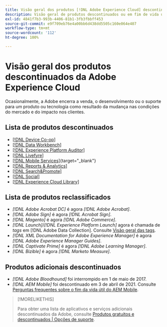 ```yaml
---
title: Visão geral dos produtos [!DNL Adobe Experience Cloud] descontinuados
description: Visão geral de produtos descontinuados ou em fim de vida útil para  [!DNL Adobe Experience Cloud]  e  [!DNL Adobe Experience Platform]
exl-id: 4841f7b3-993b-4406-81b1-3fb3fbbff453
source-git-commit: e9f709eb76e4a00bb6d438dd5505c160e064e407
workflow-type: tm+mt
source-wordcount: '112'
ht-degree: 100%

---
```


# Visão geral dos produtos descontinuados da Adobe Experience Cloud

Ocasionalmente, a Adobe encerra a venda, o desenvolvimento ou o suporte para um produto ou tecnologia como resultado da mudança nas condições do mercado e do impacto nos clientes.

## Lista de produtos descontinuados

* [[!DNL Device Co-op]](device-co-op.md)
* [[!DNL Data Workbench]](data-workbench.md)
* [[!DNL Experience Platform Auditor]](auditor.md)
* [[!DNL Livefyre]](livefyre.md)
* [[!DNL Mobile Services]](https://experienceleague.adobe.com/docs/mobile-services/using/eol.html?lang=pt-BR){target="_blank"}
* [[!DNL Reports & Analytics]](reports-and-analytics.md)
* [[!DNL Search&Promote]](search-promote.md)
* [[!DNL Social]](social.md)
* [[!DNL Experience Cloud Library]](experience-cloud-library.md)

<!--
## Notifications of upcoming products to be discontinued

* [!DNL Data Workbench] end-of-life date is **December 31, 2023**. [Link]

-->

## Lista de produtos reclassificados

* *[!DNL Adobe Acrobat DC]* é agora *[!DNL Adobe Acrobat]*.
* *[!DNL Adobe Sign]* é agora *[!DNL Acrobat Sign]*.
* *[!DNL Magento]* é agora *[!DNL Adobe Commerce]*.
* *[!DNL Launch]*/*[!DNL Experience Platform Launch]* agora é chamada de *tags* em [!DNL Adobe Data Collection]. Consulte [Visão geral das tags](https://experienceleague.adobe.com/docs/experience-platform/tags/home.html?lang=pt-BR).
* *[!DNL XML Documentation for Adobe Experience Manager]* é agora *[!DNL Adobe Experience Manager Guides]*.
* *[!DNL Captivate Prime]* é agora *[!DNL Adobe Learning Manager]*.
* *[!DNL Bizible]* é agora *[!DNL Marketo Measure]*.

## Produtos adicionais descontinuados

* *[!DNL Adobe Bloodhound]* foi interrompido em 1 de maio de 2017.
* *[!DNL AEM Mobile]* foi descontinuado em 3 de abril de 2021. Consulte [Perguntas frequentes sobre o fim da vida útil do AEM Mobile](https://helpx.adobe.com/br/digital-publishing-solution/help/aem-mobile-end-of-life-faq.html).

>[!MORELIKETHIS]
>
>Para obter uma lista de aplicativos e serviços adicionais descontinuados da Adobe, consulte [Produtos gratuitos e descontinuados | Opções de suporte](https://helpx.adobe.com/br/support/programs/support-options-free-discontinued-apps-services.html).
